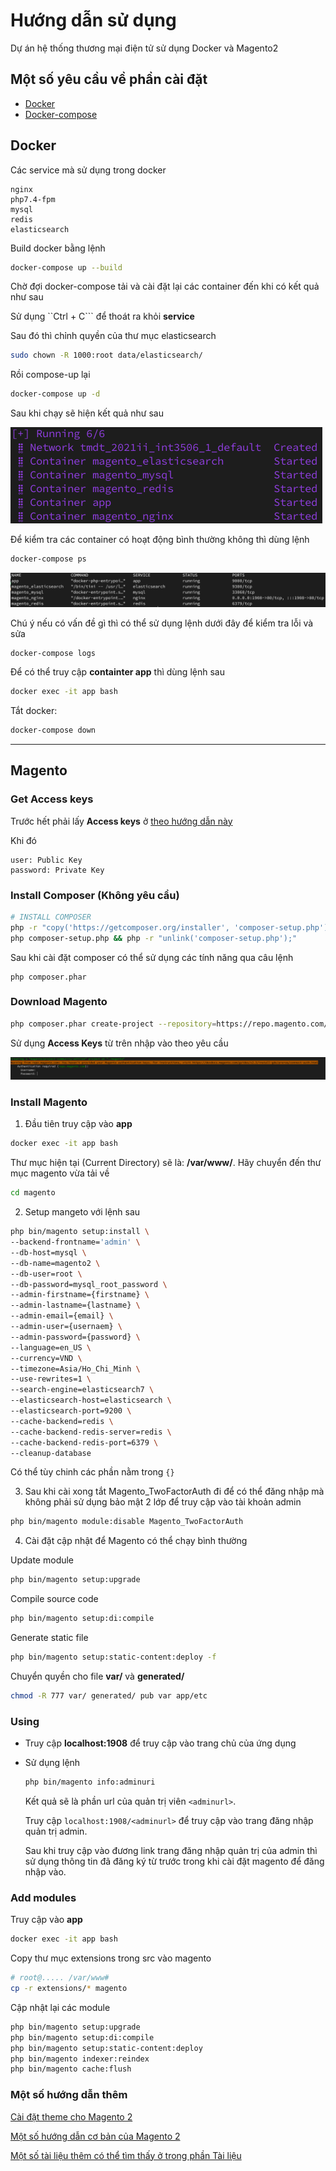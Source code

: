 # Hướng dẫn sử dụng
Dự án hệ thống thương mại điện tử sử dụng Docker và Magento2

## Một số yêu cầu về phần cài đặt

- [Docker](https://docs.docker.com/engine/install)
- [Docker-compose](https://docs.docker.com/compose/)

## Docker

Các service mà sử dụng trong docker

    nginx
    php7.4-fpm
    mysql
    redis
    elasticsearch

Build docker bằng lệnh

```bash
docker-compose up --build
```

Chờ đợi docker-compose tải và cài đặt lại các container đến khi có kết quả như sau

Sử dụng ``Ctrl + C``` để thoát ra khỏi **service**

Sau đó thì chỉnh quyền của thư mục elasticsearch

```bash
sudo chown -R 1000:root data/elasticsearch/
```

Rồi compose-up lại
```bash
docker-compose up -d
```

Sau khi chạy sẽ hiện kết quả như sau

![After docker-compose build](images/After_docker-compose_build.png)


Để kiểm tra các container có hoạt động bình thường không thì dùng lệnh
```bash
docker-compose ps
```

![docker-compose ps](images/docker-compose_ps.png)

Chú ý nếu có vấn đề gì thì có thể sử dụng lệnh dưới đây để kiểm tra lỗi và sửa

```
docker-compose logs
```

Để có thể truy cập **containter app** thì dùng lệnh sau
```bash
docker exec -it app bash
```

Tắt docker:
```bash
docker-compose down
```

---

## Magento

### Get Access keys

Trước hết phải lấy **Access keys** ở [theo hướng dẫn này](https://devdocs.magento.com/guides/v2.4/install-gde/prereq/connect-auth.html)

Khi đó

    user: Public Key
    password: Private Key

### Install Composer (Không yêu cầu)

```bash
# INSTALL COMPOSER
php -r "copy('https://getcomposer.org/installer', 'composer-setup.php');" && \
php composer-setup.php && php -r "unlink('composer-setup.php');"
```

Sau khi cài đặt composer có thể sử dụng các tính năng qua câu lệnh
```
php composer.phar
```

### Download Magento

```bash
php composer.phar create-project --repository=https://repo.magento.com/ magento/project-community-edition magento
```

Sử dụng **Access Keys** từ trên nhập vào theo yêu cầu

![User and password](images/user_and_password.png)


### Install Magento

1. Đầu tiên truy cập vào **app**
  ```bash
  docker exec -it app bash
  ```

  Thư mục hiện tại (Current Directory) sẽ là: **/var/www/**. Hãy chuyển đến thư mục magento vừa tải về

  ```bash
  cd magento
  ```

2. Setup mangeto với lệnh sau
  ```bash
  php bin/magento setup:install \
  --backend-frontname='admin' \
  --db-host=mysql \
  --db-name=magento2 \
  --db-user=root \
  --db-password=mysql_root_password \
  --admin-firstname={firstname} \
  --admin-lastname={lastname} \
  --admin-email={email} \
  --admin-user={usernaem} \
  --admin-password={password} \
  --language=en_US \
  --currency=VND \
  --timezone=Asia/Ho_Chi_Minh \
  --use-rewrites=1 \
  --search-engine=elasticsearch7 \
  --elasticsearch-host=elasticsearch \
  --elasticsearch-port=9200 \
  --cache-backend=redis \
  --cache-backend-redis-server=redis \
  --cache-backend-redis-port=6379 \
  --cleanup-database
  ```

  Có thể tùy chinh các phần nằm trong ```{}```

3. Sau khi cài xong tắt Magento_TwoFactorAuth đi để có thể đăng nhập mà không phải sử dụng bảo mật 2 lớp để truy cập vào tài khoản admin

  ```bash
  php bin/magento module:disable Magento_TwoFactorAuth
  ```


4. Cài đặt cập nhật để Magento có thể chạy bình thường

  Update module
  ```bash
  php bin/magento setup:upgrade
  ```

  Compile source code
  ```bash
  php bin/magento setup:di:compile
  ```

  Generate static file
  ```bash
  php bin/magento setup:static-content:deploy -f
  ```

  Chuyển quyền cho file **var/** và **generated/**
  ```bash
  chmod -R 777 var/ generated/ pub var app/etc
  ```

### Using

- Truy cập **localhost:1908** để truy cập vào trang chủ của ứng dụng

- Sử dụng lệnh
  ```bash
  php bin/magento info:adminuri
  ```
  Kết quả sẽ là phần url của quản trị viên ```<adminurl>```.

  Truy cập ```localhost:1908/<adminurl>``` để truy cập vào trang đăng nhập quản trị admin.

  Sau khi truy cập vào đương link trang đăng nhập quản trị của admin thì sử dụng thông tin đã đăng ký từ trước trong khi cài đặt magento để đăng nhập vào.


### Add modules

Truy cập vào **app**

```bash
docker exec -it app bash
```

Copy thư mục extensions trong src vào magento

```bash
# root@..... /var/www#
cp -r extensions/* magento
```

Cập nhật lại các module

```bash
php bin/magento setup:upgrade
php bin/magento setup:di:compile
php bin/magento setup:static-content:deploy
php bin/magento indexer:reindex
php bin/magento cache:flush
```

### Một số hướng dẫn thêm

[Cài đặt theme cho Magento 2](https://www.mageworx.com/blog/how-to-install-a-theme-in-magento-2)

[Một số hướng dẫn cơ bản của Magento 2](https://devdocs.magento.com/videos/fundamentals/)

[Một số tài liệu thêm có thể tìm thấy ở trong phần Tài liệu](https://github.com/inFngNam/2021II_INT3506_1/tree/main/T%C3%A0i%20li%E1%BB%87u)





